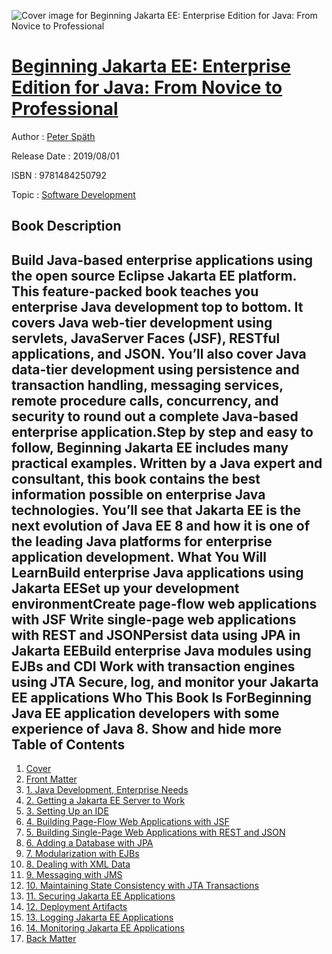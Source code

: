 ![Cover image for Beginning Jakarta EE: Enterprise Edition for Java: From Novice to Professional](https://imgdetail.ebookreading.net/cover/cover/20200215/EB9781484250792.jpg)

[Beginning Jakarta EE: Enterprise Edition for Java: From Novice to Professional](https://ebookreading.net/view/book/Beginning+Jakarta+EE%3A+Enterprise+Edition+for+Java%3A+From+Novice+to+Professional-EB9781484250792_1.html "Beginning Jakarta EE: Enterprise Edition for Java: From Novice to Professional")
====================================================================================================================

Author : [Peter Späth](https://ebookreading.net/search/author/Peter+Sp%C3%A4th)

Release Date : 2019/08/01

ISBN : 9781484250792

Topic : [Software Development](https://ebookreading.net/search/category/software-development)

Book Description
-----------------

 Build Java-based enterprise applications using the open source Eclipse Jakarta EE platform. This feature-packed book teaches you enterprise Java development top to bottom. It covers Java web-tier development using servlets, JavaServer Faces (JSF), RESTful applications, and JSON. You’ll also cover Java data-tier development using persistence and transaction handling, messaging services, remote procedure calls, concurrency, and security to round out a complete Java-based enterprise application.Step by step and easy to follow, Beginning Jakarta EE includes many practical examples. Written by a Java expert and consultant, this book contains the best information possible on enterprise Java technologies. You’ll see that Jakarta EE is the next evolution of Java EE 8 and how it is one of the leading Java platforms for enterprise application development. What You Will LearnBuild enterprise Java applications using Jakarta EESet up your development environmentCreate page-flow web applications with JSF Write single-page web applications with REST and JSONPersist data using JPA in Jakarta EEBuild enterprise Java modules using EJBs and CDI Work with transaction engines using JTA Secure, log, and monitor your Jakarta EE applications Who This Book Is ForBeginning Java EE application developers with some experience of Java 8.        Show and hide more                
Table of Contents
-----------------

1. [Cover](https://ebookreading.net/view/book/Beginning+Jakarta+EE%3A+Enterprise+Edition+for+Java%3A+From+Novice+to+Professional-EB9781484250792_1.html)
1. [Front Matter](https://ebookreading.net/view/book/Beginning+Jakarta+EE%3A+Enterprise+Edition+for+Java%3A+From+Novice+to+Professional-EB9781484250792_2.html)
1. [1. Java Development, Enterprise Needs](https://ebookreading.net/view/book/Beginning+Jakarta+EE%3A+Enterprise+Edition+for+Java%3A+From+Novice+to+Professional-EB9781484250792_3.html)
1. [2. Getting a Jakarta EE Server to Work](https://ebookreading.net/view/book/Beginning+Jakarta+EE%3A+Enterprise+Edition+for+Java%3A+From+Novice+to+Professional-EB9781484250792_4.html)
1. [3. Setting Up an IDE](https://ebookreading.net/view/book/Beginning+Jakarta+EE%3A+Enterprise+Edition+for+Java%3A+From+Novice+to+Professional-EB9781484250792_5.html)
1. [4. Building Page-Flow Web Applications with JSF](https://ebookreading.net/view/book/Beginning+Jakarta+EE%3A+Enterprise+Edition+for+Java%3A+From+Novice+to+Professional-EB9781484250792_6.html)
1. [5. Building Single-Page Web Applications with REST and JSON](https://ebookreading.net/view/book/Beginning+Jakarta+EE%3A+Enterprise+Edition+for+Java%3A+From+Novice+to+Professional-EB9781484250792_7.html)
1. [6. Adding a Database with JPA](https://ebookreading.net/view/book/Beginning+Jakarta+EE%3A+Enterprise+Edition+for+Java%3A+From+Novice+to+Professional-EB9781484250792_8.html)
1. [7. Modularization with EJBs](https://ebookreading.net/view/book/Beginning+Jakarta+EE%3A+Enterprise+Edition+for+Java%3A+From+Novice+to+Professional-EB9781484250792_9.html)
1. [8. Dealing with XML Data](https://ebookreading.net/view/book/Beginning+Jakarta+EE%3A+Enterprise+Edition+for+Java%3A+From+Novice+to+Professional-EB9781484250792_10.html)
1. [9. Messaging with JMS](https://ebookreading.net/view/book/Beginning+Jakarta+EE%3A+Enterprise+Edition+for+Java%3A+From+Novice+to+Professional-EB9781484250792_11.html)
1. [10. Maintaining State Consistency with JTA Transactions](https://ebookreading.net/view/book/Beginning+Jakarta+EE%3A+Enterprise+Edition+for+Java%3A+From+Novice+to+Professional-EB9781484250792_12.html)
1. [11. Securing Jakarta EE Applications](https://ebookreading.net/view/book/Beginning+Jakarta+EE%3A+Enterprise+Edition+for+Java%3A+From+Novice+to+Professional-EB9781484250792_13.html)
1. [12. Deployment Artifacts](https://ebookreading.net/view/book/Beginning+Jakarta+EE%3A+Enterprise+Edition+for+Java%3A+From+Novice+to+Professional-EB9781484250792_14.html)
1. [13. Logging Jakarta EE Applications](https://ebookreading.net/view/book/Beginning+Jakarta+EE%3A+Enterprise+Edition+for+Java%3A+From+Novice+to+Professional-EB9781484250792_15.html)
1. [14. Monitoring Jakarta EE Applications](https://ebookreading.net/view/book/Beginning+Jakarta+EE%3A+Enterprise+Edition+for+Java%3A+From+Novice+to+Professional-EB9781484250792_16.html)
1. [Back Matter](https://ebookreading.net/view/book/Beginning+Jakarta+EE%3A+Enterprise+Edition+for+Java%3A+From+Novice+to+Professional-EB9781484250792_17.html)
